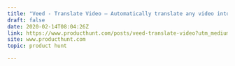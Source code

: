 ```yaml
---
title: "Veed - Translate Video — Automatically translate any video into any language online."
draft: false
date: 2020-02-14T08:04:26Z
link: https://www.producthunt.com/posts/veed-translate-video?utm_medium=RSS&utm_source=hune
site: www.producthunt.com
topic: product hunt  

---
```

